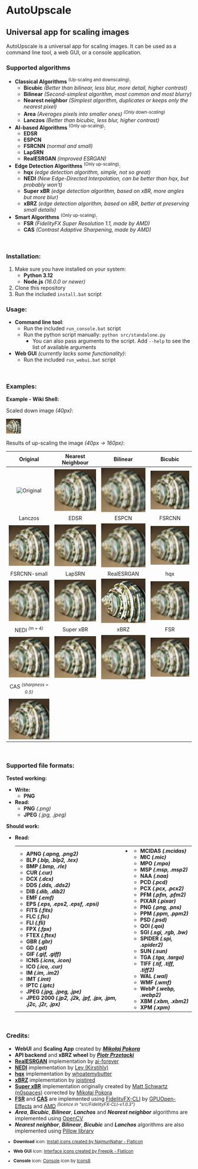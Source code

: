 # AutoUpscale

## Universal app for scaling images

AutoUpscale is a universal app for scaling images. It can be used as a command line tool, a web GUI, or a console application.

### Supported algorithms
- **Classical Algorithms** <sup>(Up-scaling and downscaling)</sup>:
  - **Bicubic** *(Better than bilinear, less blur, more detail, higher contrast)*
  - **Bilinear** *(Second-simplest algorithm, most common and most blurry)*
  - **Nearest neighbor** *(Simplest algorithm, duplicates or keeps only the nearest pixel)*
  - **Area** *(Averages pixels into smaller ones)* *<sup>(Only down-scaling)</sup>*
  - **Lanczos** *(Better than bicubic, less blur, higher contrast)*
- **AI-based Algorithms** <sup>(Only up-scaling)</sup>:
  - **EDSR**
  - **ESPCN**
  - **FSRCNN** *(normal and small)*
  - **LapSRN**
  - **RealESRGAN** *(improved ESRGAN)*
- **Edge Detection Algorithms** <sup>(Only up-scaling)</sup>:
  - **hqx** *(edge detection algorithm, simple, not so great)*
  - **NEDI** *(New Edge-Directed Interpolation, can be better than hqx, but probably won't)*
  - **Super xBR** *(edge detection algorithm, based on xBR, more angles but more blur)*
  - **xBRZ** *(edge detection algorithm, based on xBR, better at preserving small details)*
- **Smart Algorithms** <sup>(Only up-scaling)</sup>:
  - **FSR** *(FidelityFX Super Resolution 1.1, made by AMD)*
  - **CAS** *(Contrast Adaptive Sharpening, made by AMD)*

<br/>

### Installation:
1. Make sure you have installed on your system:
   - **Python 3.12**
   - **Node.js** *(16.0.0 or newer)*
2. Clone this repository
3. Run the included `install.bat` script

### Usage:
- **Command line tool**:
  - Run the included `run_console.bat` script
  - Run the python script manually: `python src/standalone.py`
    - You can also pass arguments to the script. Add `--help` to see the list of available arguments
- **Web GUI** *(currently lacks some functionality)*:
  - Run the included `run_webui.bat` script

<br/>

### Examples:
**Example - Wiki Shell:**

Scaled down image *(40px)*:

![Wiki Example Shell - Small](./src/example_images/input/example_shell_40px.png)

Results of up-scaling the image *(40px -> 160px)*:

[//]: # (|                                                      Original                                                      |                                       Nearest Neighbour                                       |                                      Bilinear                                       |                                      Bicubic                                      |                                       Lanczos                                        |)

[//]: # (|:------------------------------------------------------------------------------------------------------------------:|:---------------------------------------------------------------------------------------------:|:-----------------------------------------------------------------------------------:|:---------------------------------------------------------------------------------:|:------------------------------------------------------------------------------------:|)

[//]: # (| ![Original]&#40;https://upload.wikimedia.org/wikipedia/commons/a/a6/160_by_160_thumbnail_of_%27Green_Sea_Shell%27.png&#41; | ![Nearest Neighbour]&#40;./src/example_images/output/CV2_INTER_NEAREST_example_shell_40px_4x.png&#41; | ![Bilinear]&#40;./src/example_images/output/CV2_INTER_LINEAR_example_shell_40px_4x.png&#41; | ![Bicubic]&#40;./src/example_images/output/CV2_INTER_CUBIC_example_shell_40px_4x.png&#41; | ![Lanczos]&#40;./src/example_images/output/CV2_INTER_LANCZOS4_example_shell_40px_4x.png&#41; |)

[//]: # ()
[//]: # (|                                  EDSR                                   |                                   ESPCN                                   |                                   FSRCNN                                    |                                      FSRCNN-small                                       |                                   LapSRN                                    |                                   RealESRGAN                                    |)

[//]: # (|:-----------------------------------------------------------------------:|:-------------------------------------------------------------------------:|:---------------------------------------------------------------------------:|:---------------------------------------------------------------------------------------:|:---------------------------------------------------------------------------:|:-------------------------------------------------------------------------------:|)

[//]: # (| ![EDSR]&#40;./src/example_images/output/CV2_EDSR_example_shell_40px_4x.png&#41; | ![ESPCN]&#40;./src/example_images/output/CV2_ESPCN_example_shell_40px_4x.png&#41; | ![FSRCNN]&#40;./src/example_images/output/CV2_FSRCNN_example_shell_40px_4x.png&#41; | ![FSRCNN-small]&#40;./src/example_images/output/CV2_FSRCNN_small_example_shell_40px_4x.png&#41; | ![LapSRN]&#40;./src/example_images/output/CV2_LapSRN_example_shell_40px_4x.png&#41; | ![RealESRGAN]&#40;./src/example_images/output/RealESRGAN_example_shell_40px_4x.png&#41; |)

[//]: # ()
[//]: # (|                                hqx                                |                      NEDI <sup>*&#40;m = 4&#41;*</sup>                      |                                   Super xBR                                   |                                xBRZ                                 |)

[//]: # (|:-----------------------------------------------------------------:|:-------------------------------------------------------------------:|:-----------------------------------------------------------------------------:|:-------------------------------------------------------------------:|)

[//]: # (| ![hqx]&#40;./src/example_images/output/hqx_example_shell_40px_4x.png&#41; | ![NEDI]&#40;./src/example_images/output/NEDI_example_shell_40px_4x.png&#41; | ![Super xBR]&#40;./src/example_images/output/Super_xBR_example_shell_40px_4x.png&#41; | ![xBRZ]&#40;./src/example_images/output/xBRZ_example_shell_40px_4x.png&#41; |)

[//]: # ()
[//]: # (|                              FSR                               |               CAS <sup>*&#40;sharpness = 0.5&#41;*</sup>               |)

[//]: # (|:--------------------------------------------------------------:|:--------------------------------------------------------------:|)

[//]: # (| ![FSR]&#40;./src/example_images/output/example_shell_40px_FSR.png&#41; | ![CAS]&#40;./src/example_images/output/example_shell_40px_CAS.png&#41; |)


| Original | Nearest Neighbour | Bilinear | Bicubic |
| :---: | :---: | :---: | :---: |
| ![Original](https://upload.wikimedia.org/wikipedia/commons/a/a6/160_by_160_thumbnail_of_%27Green_Sea_Shell%27.png) | ![Nearest Neighbour](./src/example_images/output/CV2_INTER_NEAREST_example_shell_40px_4x.png) | ![Bilinear](./src/example_images/output/CV2_INTER_LINEAR_example_shell_40px_4x.png) | ![Bicubic](./src/example_images/output/CV2_INTER_CUBIC_example_shell_40px_4x.png) |
| Lanczos | EDSR | ESPCN | FSRCNN |
| ![Lanczos](./src/example_images/output/CV2_INTER_LANCZOS4_example_shell_40px_4x.png) | ![EDSR](./src/example_images/output/CV2_EDSR_example_shell_40px_4x.png) | ![ESPCN](./src/example_images/output/CV2_ESPCN_example_shell_40px_4x.png) | ![FSRCNN](./src/example_images/output/CV2_FSRCNN_example_shell_40px_4x.png) |
| FSRCNN-small | LapSRN | RealESRGAN | hqx |
| ![FSRCNN-small](./src/example_images/output/CV2_FSRCNN_small_example_shell_40px_4x.png) | ![LapSRN](./src/example_images/output/CV2_LapSRN_example_shell_40px_4x.png) | ![RealESRGAN](./src/example_images/output/RealESRGAN_example_shell_40px_4x.png) | ![hqx](./src/example_images/output/hqx_example_shell_40px_4x.png) |
| NEDI <sup>*(m = 4)*</sup> | Super xBR | xBRZ | FSR |
| ![NEDI <sup>*(m = 4)*</sup>](./src/example_images/output/NEDI_example_shell_40px_4x.png) | ![Super xBR](./src/example_images/output/Super_xBR_example_shell_40px_4x.png) | ![xBRZ](./src/example_images/output/xBRZ_example_shell_40px_4x.png) | ![FSR](./src/example_images/output/example_shell_40px_FSR.png) |
| CAS <sup>*(sharpness = 0.5)*</sup> |
| ![CAS <sup>*(sharpness = 0.5)*</sup>](./src/example_images/output/example_shell_40px_CAS.png) |

<br/>

### Supported file formats:
**Tested working:**
- **Write:**
  - **PNG**
- **Read:**
  - **PNG** *(.png)*
  - **JPEG** *(.jpg, .jpeg)*

**Should work:**
- **Read:**
  <table>
    <tr>
      <th>
- 
    - **APNG** *(.apng, .png2)*
    - **BLP** *(.blp, .blp2, .tex)*
    - **BMP** *(.bmp, .rle)*
    - **CUR** *(.cur)*
    - **DCX** *(.dcx)*
    - **DDS** *(.dds, .dds2)*
    - **DIB** *(.dib, .dib2)*
    - **EMF** *(.emf)*
    - **EPS** *(.eps, .eps2, .epsf, .epsi)*
    - **FITS** *(.fits)*
    - **FLC** *(.flc)*
    - **FLI** *(.fli)*
    - **FPX** *(.fpx)*
    - **FTEX** *(.ftex)*
    - **GBR** *(.gbr)*
    - **GD** *(.gd)*
    - **GIF** *(.gif, .giff)*
    - **ICNS** *(.icns, .icon)*
    - **ICO** *(.ico, .cur)*
    - **IM** *(.im, .im2)*
    - **IMT** *(.imt)*
    - **IPTC** *(.iptc)*
    - **JPEG** *(.jpg, .jpeg, .jpe)*
    - **JPEG 2000** *(.jp2, .j2k, .jpf, .jpx, .jpm, .j2c, .j2r, .jpx)*
      </th>
      <th>
-
    - **MCIDAS** *(.mcidas)*
    - **MIC** *(.mic)*
    - **MPO** *(.mpo)*
    - **MSP** *(.msp, .msp2)*
    - **NAA** *(.naa)*
    - **PCD** *(.pcd)*
    - **PCX** *(.pcx, .pcx2)*
    - **PFM** *(.pfm, .pfm2)*
    - **PIXAR** *(.pixar)*
    - **PNG** *(.png, .pns)*
    - **PPM** *(.ppm, .ppm2)*
    - **PSD** *(.psd)*
    - **QOI** *(.qoi)*
    - **SGI** *(.sgi, .rgb, .bw)*
    - **SPIDER** *(.spi, .spider2)*
    - **SUN** *(.sun)*
    - **TGA** *(.tga, .targa)*
    - **TIFF** *(.tif, .tiff, .tiff2)*
    - **WAL** *(.wal)*
    - **WMF** *(.wmf)*
    - **WebP** *(.webp, .webp2)*
    - **XBM** *(.xbm, .xbm2)*
    - **XPM** *(.xpm)*
      </th>
    </tr>
  </table>

<br/>

### Credits:
- **WebUI** and **Scaling App** created by [***Mikołaj Pokora***](https://github.com/MikiP98)
- **API backend** and **xBRZ wheel** by [***Piotr Przetacki***](https://github.com/PiotrPrzetacki)
- [**RealESRGAN**](https://github.com/ai-forever/Real-ESRGAN) implementation by [ai-forever](https://github.com/ai-forever)
- [**NEDI**](https://github.com/Kirstihly/Edge-Directed_Interpolation) implementation by [Ley (Kirstihly)](https://github.com/Kirstihly)
- [**hqx**](https://pypi.org/project/hqx/) implementation by [whoatemybutter](https://pypi.org/user/whoatemybutter/)
- [**xBRZ**](https://github.com/ioistired/xbrz.py) implementation by [ioistired](https://github.com/ioistired)
- [**Super xBR**](https://github.com/MikiP98/py-super-xbr) implementation originally created by [Matt Schwartz (n0spaces)](https://github.com/n0spaces) corrected by [Mikołaj Pokora](https://github.com/MikiP98)
- [**FSR**](https://gpuopen.com/fidelityfx-superresolution/) and [**CAS**](https://gpuopen.com/fidelityfx-cas/) are implemented using [FidelityFX-CLI](https://github.com/GPUOpen-Effects/FidelityFX-CLI) by [GPUOpen-Effects](https://github.com/GPUOpen-Effects) and [AMD](https://www.amd.com/) <sup>*(licence in "src/FidelityFX-CLI-v1.0.3")*</sup>
- ***Area***, ***Bicubic***, ***Bilinear***, ***Lanchos*** and ***Nearest neighbor*** algorithms are implemented using [OpenCV](https://opencv.org)
- ***Nearest neighbor***, ***Bilinear***, ***Bicubic*** and ***Lanchos*** algorithms are also implemented using [Pillow library](https://pillow.readthedocs.io/en/stable/)

<sup>

- **Download** icon: <a href="https://www.flaticon.com/free-icons/install" title="install icons">Install icons created by NajmunNahar - Flaticon</a>

- **Web GUI** icon: <a href="https://www.flaticon.com/free-icons/interface" title="interface icons">Interface icons created by Freepik - Flaticon</a>

- **Console** icon: <a target="_blank" href="https://icons8.com/icon/nRH1nzeThlgk/console">Console</a> icon by <a target="_blank" href="https://icons8.com">Icons8</a>

</sup>
